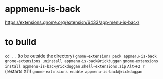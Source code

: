 # appmenu-is-back

https://extensions.gnome.org/extension/6433/app-menu-is-back/

# to build
`cd ..` (to be outside the directory)
`gnome-extensions pack appmenu-is-back`
`gnome-extensions uninstall appmenu-is-back@rickduggan`
`gnome-extensions install appmenu-is-back@rickduggan.shell-extensions.zip`
`Alt+F2 r` (restarts X11)
`gnome-extensions enable appmenu-is-back@rickduggan`
